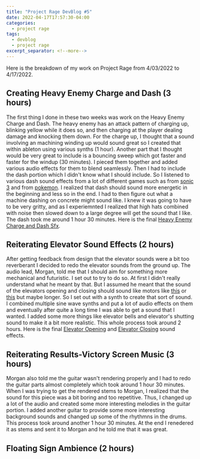 ```yaml
---
title: "Project Rage DevBlog #5"
date: 2022-04-17T17:57:30-04:00
categories:
  - project rage
tags:
  - devblog
  - project rage
excerpt_separator: <!--more-->
---
```


Here is the breakdown of my work on Project Rage from 4/03/2022 to 4/17/2022.

## Creating Heavy Enemy Charge and Dash (3 hours)

The first thing I done in these two weeks was work on the Heavy Enemy Charge and Dash. The heavy enemy has an attack pattern of charging up, blinking yellow while it does so, and then charging at the player dealing damage and knocking them down. For the charge up, I thought that a sound involving an machining winding up would sound great so I created that within ableton using various synths (1 hour). Another part that I thought would be very great to include is a bouncing sweep which got faster and faster for the windup (30 minutes). I pieced them together and added various audio effects for them to blend seamlessly. Then I had to include the dash portion which I didn't know what I should include. So I listened to various dash sound effects from a lot of different games such as from [sonic 3](https://www.youtube.com/watch?v=nKYaZAyldt4) and from [pokemon](https://www.youtube.com/watch?v=WezNiF3O8EM). I realized that dash should sound more energetic in the beginning and less so in the end. I had to then figure out what a machine dashing on concrete might sound like. I knew it was going to have to be very gritty, and as I experiemnted I realized that high hats combined with noise then slowed down to a large degree will get the sound that I like. The dash took me around 1 hour 30 minutes. Here is the final [Heavy Enemy Charge and Dash Sfx](https://drive.google.com/file/d/1KKlilS2iNmxQbzDYbDSGJMdQ8SqmkP7A/view).

## Reiterating Elevator Sound Effects (2 hours)

After getting feedback from design that the elevator sounds were a bit too reverberant I decided to redo the elevator sounds from the ground up. The audio lead, Morgan, told me that I should aim for something more mechanical and futuristic. I set out to try to do so. At first I didn't really understand what he meant by that. But I assumed he meant that the sound of the elevators opening and closing should sound like motors like [this](https://www.youtube.com/watch?v=N-9WTKJWH50) or [this](https://www.youtube.com/watch?v=N-9WTKJWH50) but maybe longer. So I set out with a synth to create that sort of sound. I combined multiple sine wave synths and put a lot of audio effects on them and eventually after quite a long time I was able to get a sound that I wanted. I added some more things like elevator bells and elevator's shutting sound to make it a bit more realistic. This whole process took around 2 hours. Here is the final [Elevator Opening](https://drive.google.com/file/d/1YT2855A4tXenWBzK6mpN_SC_kCNwrdmF/view) and [Elevator Closing](https://drive.google.com/file/d/11Ji8ZK_u_uNuaxdq3O2GFTDxuIIMMH0M/view) sound effects.

## Reiterating Results-Victory Screen Music (3 hours)

Morgan also told me the guitar wasn't rendering properly and I had to redo the guitar parts almost completely which took around 1 hour 30 minutes. When I was trying to get the rendered stems to Morgan, I realized that the sound for this piece was a bit boring and too repetitive. Thus, I changed up a lot of the audio and created some more interesting melodies in the guitar portion. I added another guitar to provide some more interesting background sounds and changed up some of the rhythmns in the drums. This process took around another 1 hour 30 minutes. At the end I renedered it as stems and sent it to Morgan and he told me that it was great.

## Floating Sign Ambience (2 hours)
